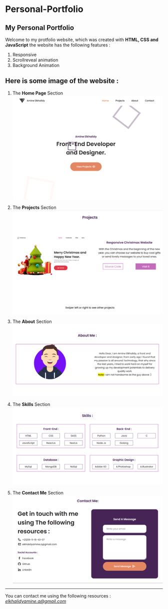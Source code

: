 # Personal-Portfolio
## My Personal Portfolio

Welcome to my protfolio website, which was created with **HTML, CSS and JavaScript**
the website has the following features :
1. Responsive
2. Scrollreveal animation
3. Background Animation

Here is some image of the website :
----------------------------------
1. The **Home Page** Section
![](./assets/Pictures/capture-one.PNG)

2. The **Projects** Section
![](./assets/Pictures/capture-two.PNG)

3. The **About** Section
![](./assets/Pictures/capture-three.PNG)

4. The **Skills** Section
![](./assets/Pictures/capture-four.PNG)

5. The **Contact Me** Section
![](./assets/Pictures/capture-five.PNG)

----------------------------------
You can contact me using the following resources :
*elkhalidyamine.a@gmail.com*
